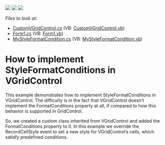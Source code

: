 <!-- default badges list -->
![](https://img.shields.io/endpoint?url=https://codecentral.devexpress.com/api/v1/VersionRange/128638813/13.1.4%2B)
[![](https://img.shields.io/badge/Open_in_DevExpress_Support_Center-FF7200?style=flat-square&logo=DevExpress&logoColor=white)](https://supportcenter.devexpress.com/ticket/details/E4106)
[![](https://img.shields.io/badge/📖_How_to_use_DevExpress_Examples-e9f6fc?style=flat-square)](https://docs.devexpress.com/GeneralInformation/403183)
<!-- default badges end -->
<!-- default file list -->
*Files to look at*:

* [CustomVGridControl.cs](./CS/StyleFormatConditionsForXtraVerticalGrid/CustomVGridControl.cs) (VB: [CustomVGridControl.vb](./VB/StyleFormatConditionsForXtraVerticalGrid/CustomVGridControl.vb))
* [Form1.cs](./CS/StyleFormatConditionsForXtraVerticalGrid/Form1.cs) (VB: [Form1.vb](./VB/StyleFormatConditionsForXtraVerticalGrid/Form1.vb))
* [MyStyleFormatCondition.cs](./CS/StyleFormatConditionsForXtraVerticalGrid/MyStyleFormatCondition.cs) (VB: [MyStyleFormatCondition.vb](./VB/StyleFormatConditionsForXtraVerticalGrid/MyStyleFormatCondition.vb))
<!-- default file list end -->
# How to implement StyleFormatConditions in VGridControl


<p>This example demonstrates how to implement StyleFormatConditions in VGridControl. The difficulty is in the fact that VGridControl doesn't implement the FormatConditions property at all, if compared to how this behavior is supported in GridControl. </p><p>So, we created a custom class inherited from VGridControl and added the FormatConditions property to it. In this example we override the RecordCellStyle event to set a new style for VGridControl’s cells, which satisfy predefined conditions.</p>

<br/>


